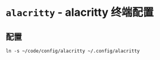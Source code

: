 # `alacritty` - alacritty 终端配置

## 配置

```shell
ln -s ~/code/config/alacritty ~/.config/alacritty
```
